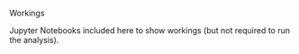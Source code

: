 Workings

Jupyter Notebooks  included here to show workings (but not required to run the analysis).

